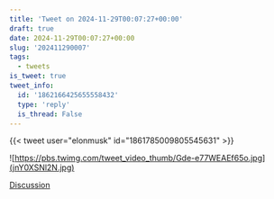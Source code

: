 ```yaml
---
title: 'Tweet on 2024-11-29T00:07:27+00:00'
draft: true
date: 2024-11-29T00:07:27+00:00
slug: '202411290007'
tags:
  - tweets
is_tweet: true
tweet_info:
  id: '1862166425655558432'
  type: 'reply'
  is_thread: False
---
```




{{< tweet user="elonmusk" id="1861785009805545631" >}}



![https://pbs.twimg.com/tweet_video_thumb/Gde-e77WEAEf65o.jpg](jnY0XSNl2N.jpg)

[Discussion](https://x.com/sytelus/status/1862166425655558432)
